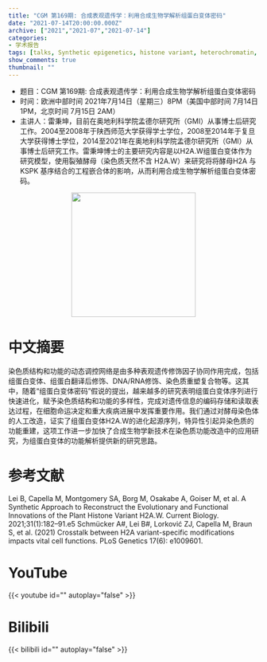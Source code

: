 ```yaml
---
title: "CGM 第169期: 合成表观遗传学：利用合成生物学解析组蛋白变体密码"
date: "2021-07-14T20:00:00.000Z"
archive: ["2021","2021-07","2021-07-14"]
categories:
- 学术报告
tags: [talks, Synthetic epigenetics, histone variant, heterochromatin, fission yeast]
show_comments: true
thumbnail: ""
---
```


- 题目：CGM 第169期: 合成表观遗传学：利用合成生物学解析组蛋白变体密码
- 时间：欧洲中部时间 2021年7月14日（星期三）8PM（美国中部时间 7月14日 1PM，北京时间 7月15日 2AM）
- 主讲人：雷秉坤，目前在奥地利科学院孟德尔研究所（GMI）从事博士后研究工作。2004至2008年于陕西师范大学获得学士学位，2008至2014年于复旦大学获得博士学位，2014至2021年在奥地利科学院孟德尔研究所（GMI）从事博士后研究工作。雷秉坤博士的主要研究内容是以H2A.W组蛋白变体作为研究模型，使用裂殖酵母（染色质天然不含 H2A.W）来研究将将酵母H2A 与 KSPK 基序结合的工程嵌合体的影响，从而利用合成生物学解析组蛋白变体密码。

<div align="center">
<img src="https://i.ibb.co/jgKWh7Y/oznorWO.jpg" height=250>
</div>

# 中文摘要

染色质结构和功能的动态调控网络是由多种表观遗传修饰因子协同作用完成，包括组蛋白变体、组蛋白翻译后修饰、DNA/RNA修饰、染色质重塑复合物等。这其中，随着“组蛋白变体密码”假说的提出，越来越多的研究表明组蛋白变体序列进行快速进化，赋予染色质结构和功能的多样性，完成对遗传信息的编码存储和读取表达过程，在细胞命运决定和重大疾病进展中发挥重要作用。我们通过对酵母染色体的人工改造，证实了组蛋白变体H2A.W的进化起源序列，特异性引起异染色质的功能重建，这项工作进一步加快了合成生物学新技术在染色质功能改造中的应用研究，为组蛋白变体的功能解析提供新的研究思路。

# 参考文献

Lei B, Capella M, Montgomery SA, Borg M, Osakabe A, Goiser M, et al. A Synthetic Approach to Reconstruct the Evolutionary and Functional Innovations of the Plant Histone Variant H2A.W. Current Biology. 2021;31(1):182–91.e5
Schmücker A#, Lei B#, Lorković ZJ, Capella M, Braun S, et al. (2021) Crosstalk between H2A variant-specific modifications impacts vital cell functions. PLoS Genetics 17(6): e1009601.

# YouTube

{{< youtube id="" autoplay="false" >}}

# Bilibili

{{< bilibili id="" autoplay="false" >}}

